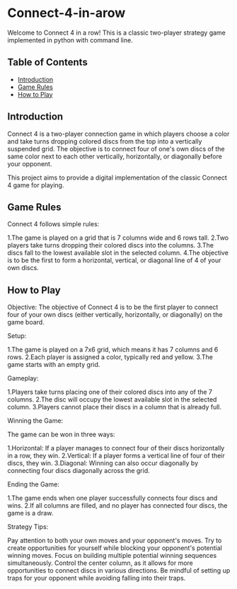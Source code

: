 # Connect-4-in-arow

Welcome to Connect 4 in a row! This is a classic two-player strategy game implemented in python with command line.

## Table of Contents

- [Introduction](#introduction)
- [Game Rules](#game-rules)
- [How to Play](#how-to-play)

## Introduction

Connect 4 is a two-player connection game in which players choose a color and take turns dropping colored discs from the top into a vertically suspended grid. The objective is to connect four of one's own discs of the same color next to each other vertically, horizontally, or diagonally before your opponent.

This project aims to provide a digital implementation of the classic Connect 4 game for playing.

## Game Rules

Connect 4 follows simple rules:

1.The game is played on a grid that is 7 columns wide and 6 rows tall.
2.Two players take turns dropping their colored discs into the columns.
3.The discs fall to the lowest available slot in the selected column.
4.The objective is to be the first to form a horizontal, vertical, or diagonal line of 4 of your own discs.

## How to Play

Objective: The objective of Connect 4 is to be the first player to connect four of your own discs (either vertically, horizontally, or diagonally) on the game board.

Setup:

1.The game is played on a 7x6 grid, which means it has 7 columns and 6 rows.
2.Each player is assigned a color, typically red and yellow.
3.The game starts with an empty grid.

Gameplay:

1.Players take turns placing one of their colored discs into any of the 7 columns.
2.The disc will occupy the lowest available slot in the selected column.
3.Players cannot place their discs in a column that is already full.

Winning the Game:

The game can be won in three ways:

1.Horizontal: If a player manages to connect four of their discs horizontally in a row, they win.
2.Vertical: If a player forms a vertical line of four of their discs, they win.
3.Diagonal: Winning can also occur diagonally by connecting four discs diagonally across the grid.

Ending the Game:

1.The game ends when one player successfully connects four discs and wins.
2.If all columns are filled, and no player has connected four discs, the game is a draw.

Strategy Tips:

Pay attention to both your own moves and your opponent's moves. Try to create opportunities for yourself while blocking your opponent's potential winning moves.
Focus on building multiple potential winning sequences simultaneously.
Control the center column, as it allows for more opportunities to connect discs in various directions.
Be mindful of setting up traps for your opponent while avoiding falling into their traps.

